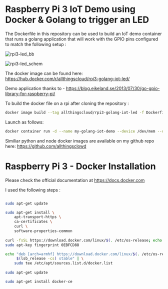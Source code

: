 # Raspberry Pi 3 IoT Demo using Docker &amp; Golang to trigger an LED

The Dockerfile in this repository can be used to build an IoT demo container that runs a golang application that will work with the GPIO pins configured to match the following setup :

![rpi3-led_bb](https://user-images.githubusercontent.com/9472095/36993912-600b37ba-20a7-11e8-853b-b725fee25233.png)

![rpi3-led_schem](https://user-images.githubusercontent.com/9472095/36993928-6b45df4a-20a7-11e8-9e82-a22889daa803.png)

The docker image can be found here: https://hub.docker.com/r/allthingscloud/rpi3-golang-iot-led/

Demo application thanks to - https://blog.eikeland.se/2013/07/30/go-gpio-library-for-raspberry-pi/

To build the docker file on a rpi after cloning the repository : 
```bash
docker image build --tag allthingscloud/rpi3-golang-iot-led -f Dockerfile . 
```

Launch as follows: 
```bash
docker container run -d --name my-golang-iot-demo --device /dev/mem --device /dev/gpiomem allthingscloud/rpi3-golang-iot-led
```

Similiar python and node docker images are available on my github repo here: https://github.com/allthingsclowd

# Raspberry Pi 3 - Docker Installation
Please check the official documentation at https://docs.docker.com

I used the following steps :

```bash

sudo apt-get update

sudo apt-get install \
    apt-transport-https \
    ca-certificates \
    curl \
    software-properties-common
	
curl -fsSL https://download.docker.com/linux/$(. /etc/os-release; echo "$ID")/gpg | sudo apt-key add -
sudo apt-key fingerprint 0EBFCD88

echo "deb [arch=armhf] https://download.docker.com/linux/$(. /etc/os-release; echo "$ID") \
     $(lsb_release -cs) stable" | \
    sudo tee /etc/apt/sources.list.d/docker.list   
   
sudo apt-get update

sudo apt-get install docker-ce

```
